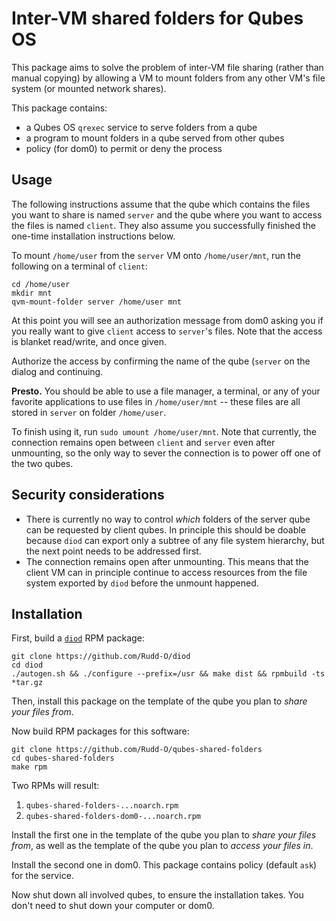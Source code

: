 # Inter-VM shared folders for Qubes OS

This package aims to solve the problem of inter-VM file sharing
(rather than manual copying) by allowing a VM to mount folders
from any other VM's file system (or mounted network shares).

This package contains:

* a Qubes OS `qrexec` service to serve folders from a qube
* a program to mount folders in a qube served from other qubes
* policy (for dom0) to permit or deny the process


## Usage

The following instructions assume that the qube which contains the
files you want to share is named `server` and the qube where you
want to access the files is named `client`.  They also assume you
successfully finished the one-time installation instructions below.

To mount `/home/user` from the `server` VM onto `/home/user/mnt`,
run the following on a terminal of `client`:

```
cd /home/user
mkdir mnt
qvm-mount-folder server /home/user mnt
```

At this point you will see an authorization message from dom0 asking
you if you really want to give `client` access to `server`'s files.
Note that the access is blanket read/write, and once given.

Authorize the access by confirming the name of the qube (`server` on
the dialog and continuing.

**Presto.**  You should be able to use a file manager, a terminal, or
any of your favorite applications to use files in `/home/user/mnt`
-- these files are all stored in `server` on folder `/home/user`.

To finish using it, run `sudo umount /home/user/mnt`.  Note that
currently, the connection remains open between `client` and `server`
even after unmounting, so the only way to sever the connection is
to power off one of the two qubes.


## Security considerations

* There is currently no way to control *which* folders of the server
  qube can be requested by client qubes.  In principle this should
  be doable because `diod` can export only a subtree of any file
  system hierarchy, but the next point needs to be addressed first.
* The connection remains open after unmounting.  This means that the
  client VM can in principle continue to access resources from the
  file system exported by `diod` before the unmount happened.

## Installation

First, build a [`diod`](https://github.com/Rudd-O/diod) RPM package:

```
git clone https://github.com/Rudd-O/diod
cd diod
./autogen.sh && ./configure --prefix=/usr && make dist && rpmbuild -ts *tar.gz
```

Then, install this package on the template of the qube you plan to
*share your files from*.

Now build RPM packages for this software:

```
git clone https://github.com/Rudd-O/qubes-shared-folders
cd qubes-shared-folders
make rpm
```

Two RPMs will result:

1. `qubes-shared-folders-...noarch.rpm`
2. `qubes-shared-folders-dom0-...noarch.rpm`

Install the first one in the template of the qube you plan to
*share your files from*, as well as the template of the qube
you plan to *access your files in*.

Install the second one in dom0.  This package contains policy
(default `ask`) for the service.

Now shut down all involved qubes, to ensure the installation takes.
You don't need to shut down your computer or dom0.
